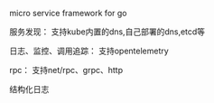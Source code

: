 micro service framework for go

服务发现：
支持kube内置的dns,自己部署的dns,etcd等

日志、监控、调用追踪：
支持opentelemetry

rpc：
支持net/rpc、grpc、http


结构化日志
